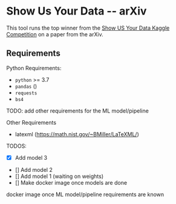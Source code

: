 # Show Us Your Data -- arXiv

This tool runs the top winner from the [Show US Your Data Kaggle Competition](https://www.kaggle.com/competitions/coleridgeinitiative-show-us-the-data)
on a paper from the arXiv.

## Requirements

Python Requirements:
- `python` >= 3.7
- `pandas` ()
- `requests`
- `bs4`

TODO: add other requirements for the ML model/pipeline

Other Requirements
- latexml (https://math.nist.gov/~BMiller/LaTeXML/)


TODOS:
- [x] Add model 3
- [] Add model 2
- [] Add model 1 (waiting on weights)
- [] Make docker image once models are done

docker image once ML model/pipeline requirements are known